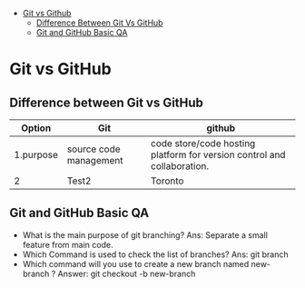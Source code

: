 - [Git vs Github](#git-vs-github)
  - [Difference Between Git Vs GitHub](#difference-between-git-vs-github)
  - [Git and GitHub Basic QA](#git-and-github-basic-qa)
# Git vs GitHub
## Difference between Git vs GitHub
| Option |  Git      | github    |
| -----------   | ------------- | -------- |
| 1.purpose   | source code management       |  code store/code hosting platform for version control and collaboration.  |
| 2   | Test2         | Toronto  |
## Git and GitHub Basic QA
- What is the main purpose of git branching? 
Ans: Separate a small feature from main code.
- Which Command is used to check the list of branches?
Ans: git branch
- Which command will you use to create a new branch named new-branch ?
Answer: git checkout -b new-branch


